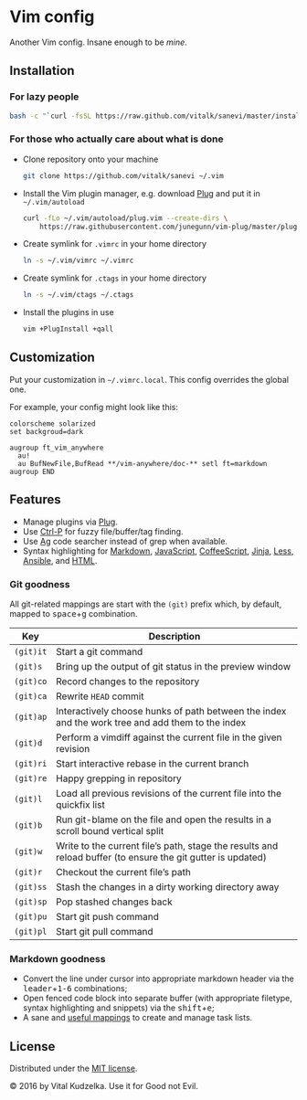 # Vim config

Another Vim config. Insane enough to be *mine*.

## Installation

### For lazy people

```sh
bash -c "`curl -fsSL https://raw.github.com/vitalk/sanevi/master/install.sh`"
```

### For those who actually care about what is done

- Clone repository onto your machine

  ```sh
  git clone https://github.com/vitalk/sanevi ~/.vim
  ```

- Install the Vim plugin manager, e.g. download [Plug](https://github.com/junegunn/vim-plug) and put it in `~/.vim/autoload`

  ```sh
  curl -fLo ~/.vim/autoload/plug.vim --create-dirs \
      https://raw.githubusercontent.com/junegunn/vim-plug/master/plug.vim
  ```

- Create symlink for `.vimrc` in your home directory

  ```sh
  ln -s ~/.vim/vimrc ~/.vimrc
  ```

- Create symlink for `.ctags` in your home directory

  ```sh
  ln -s ~/.vim/ctags ~/.ctags
  ```

- Install the plugins in use

  ```sh
  vim +PlugInstall +qall
  ```

## Customization

Put your customization in `~/.vimrc.local`. This config overrides the global
one.

For example, your config might look like this:

```vim
colorscheme solarized
set backgroud=dark

augroup ft_vim_anywhere
  au!
  au BufNewFile,BufRead **/vim-anywhere/doc-** setl ft=markdown
augroup END
```

## Features

- Manage plugins via [Plug](https://github.com/junegunn/vim-plug).
- Use [Ctrl-P](https://github.com/kien/ctrlp.vim) for fuzzy file/buffer/tag finding.
- Use [Ag](https://github.com/ggreer/the_silver_searcher) code searcher instead of grep when available.
- Syntax highlighting for
  [Markdown](https://github.com/plasticboy/vim-markdown),
  [JavaScript](https://github.com/vitalk/vim-javascript),
  [CoffeeScript](https://github.com/kchmck/vim-coffee-script),
  [Jinja](https://github.com/lepture/vim-jinja),
  [Less](https://github.com/groenewege/vim-less),
  [Ansible](https://github.com/chase/vim-ansible-yaml),
  and [HTML](https://github.com/othree/html5.vim).

### Git goodness

All git-related mappings are start with the `(git)` prefix which, by default,
mapped to <kbd>space</kbd>+<kbd>g</kbd> combination. 

Key         | Description
------------|-------------
`(git)it`   | Start a git command
`(git)s`    | Bring up the output of git status in the preview window
`(git)co`   | Record changes to the repository
`(git)ca`   | Rewrite `HEAD` commit
`(git)ap`   | Interactively choose hunks of path between the index and the work tree and add them to the index
`(git)d`    | Perform a vimdiff against the current file in the given revision
`(git)ri`   | Start interactive rebase in the current branch
`(git)re`   | Happy grepping in repository
`(git)l`    | Load all previous revisions of the current file into the quickfix list
`(git)b`    | Run git-blame on the file and open the results in a scroll bound vertical split
`(git)w`    | Write to the current file’s path, stage the results and reload buffer (to ensure the git gutter is updated)
`(git)r`    | Checkout the current file’s path
`(git)ss`   | Stash the changes in a dirty working directory away
`(git)sp`   | Pop stashed changes back
`(git)pu`   | Start git push command
`(git)pl`   | Start git pull command

### Markdown goodness

- Convert the line under cursor into appropriate markdown header
  via the <kbd>leader</kbd>+<kbd>1-6</kbd> combinations;
- Open fenced code block into separate buffer (with appropriate filetype,
  syntax highlighting and snippets) via the <kbd>shift</kbd>+<kbd>e</kbd>;
- A sane and [useful mappings](https://github.com/vitalk/vim-simple-todo) to
  create and manage task lists. 


## License

Distributed under the [MIT license](http://mit-license.org/vitalk).

© 2016 by Vital Kudzelka. Use it for Good not Evil.
